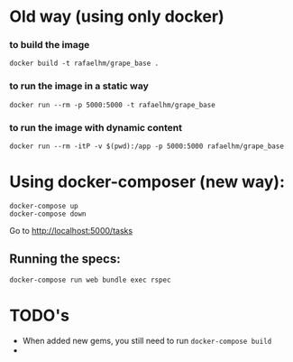 # Old way (using only docker)
### to build the image
```
docker build -t rafaelhm/grape_base .
```

### to run the image in a static way
```
docker run --rm -p 5000:5000 -t rafaelhm/grape_base
```

### to run the image with dynamic content
```
docker run --rm -itP -v $(pwd):/app -p 5000:5000 rafaelhm/grape_base
```

# Using docker-composer (new way):
```
docker-compose up
docker-compose down
```
Go to [http://localhost:5000/tasks](http://localhost:5000/tasks)

## Running the specs:
```
docker-compose run web bundle exec rspec
```

# TODO's
* When added new gems, you still need to run ```docker-compose build```
* 